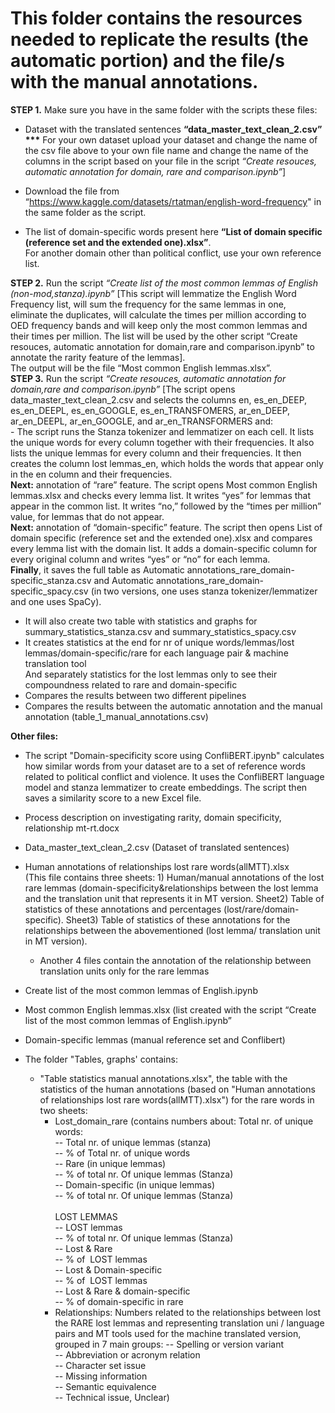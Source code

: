 <h1>This folder contains the resources needed to <strong>replicate the results</strong> (the automatic portion) and </i>the file/s with the manual annotations</i>.</h1>

<b>STEP 1.</b> Make sure you have in the same folder with the scripts these files:<br>
-	Dataset with the translated sentences <b>“data_master_text_clean_2.csv”</b><br>
  <b>***</b> For your own dataset upload your dataset and change the name of the csv file above to your own file name and change the name of the columns in the script based on your file in the script <i>“Create resouces, automatic annotation for domain, rare and comparison.ipynb”</i>]

- Download the file from “https://www.kaggle.com/datasets/rtatman/english-word-frequency" in the same folder as the script.<br>
- The list of domain-specific words present here <b>“List of domain specific (reference set and the extended one).xlsx”</b>. <br>For another domain other than political conflict, use your own reference list. 

<b>STEP 2.</b> Run the script <i>“Create list of the most common lemmas of English (non-mod,stanza).ipynb”</i> [This script will lemmatize the English Word Frequency list, will sum the frequency for the same lemmas in one, eliminate the duplicates, will calculate the times per million according to OED frequency bands and will keep only the most common lemmas and their times per million. The list will be used by the other script “Create resouces, automatic annotation for domain,rare and comparison.ipynb” to annotate the rarity feature of the lemmas].  
The output will be the file “Most common English lemmas.xlsx”.<br>
<b>STEP 3.</b> Run the script <i>“Create resouces, automatic annotation for domain,rare and comparison.ipynb”</i>
[The script opens data_master_text_clean_2.csv and selects the columns en, es_en_DEEP, es_en_DEEPL, es_en_GOOGLE, es_en_TRANSFOMERS, ar_en_DEEP, ar_en_DEEPL, ar_en_GOOGLE, and ar_en_TRANSFORMERS and:
<br>- The script runs the Stanza tokenizer and lemmatizer on each cell. It lists the unique words for every column together with their frequencies. It also lists the unique lemmas for every column and their frequencies. It then creates the column lost lemmas_en, which holds the words that appear only in the en column and their frequencies.<br>
<b>Next:</b> annotation of “rare” feature. The script opens Most common English lemmas.xlsx and checks every lemma list. It writes “yes” for lemmas that appear in the common list. It writes “no,” followed by the “times per million” value, for lemmas that do not appear.<br>
<b>Next:</b> annotation of “domain-specific” feature. The script then opens List of domain specific (reference set and the extended one).xlsx and compares every lemma list with the domain list. It adds a domain-specific column for every original column and writes “yes” or “no” for each lemma. <br><b>Finally</b>, it saves the full table as Automatic annotations_rare_domain-specific_stanza.csv and Automatic annotations_rare_domain-specific_spacy.csv (in two versions, one uses stanza tokenizer/lemmatizer and one uses SpaCy).<br>
- It will also create two table with statistics and graphs for summary_statistics_stanza.csv and summary_statistics_spacy.csv<br>
- It creates statistics at the end for nr of unique words/lemmas/lost lemmas/domain-specific/rare for each language pair & machine translation tool<br>
  And separately statistics for the lost lemmas only to see their compoundness related to rare and domain-specific<br>
- Compares the results between two different pipelines<br>
- Compares the results between the automatic annotation and the manual annotation (table_1_manual_annotations.csv)<br>

<b>Other files:</b><br>
- The script "Domain-specificity score using ConfliBERT.ipynb" calculates how similar words from your dataset are to a set of reference words related to political conflict and violence. It uses the ConfliBERT language model and stanza lemmatizer to create embeddings. The script then saves a similarity score to a new Excel file.
- Process description on investigating rarity, domain specificity, relationship mt-rt.docx<br>
- Data_master_text_clean_2.csv (Dataset of translated sentences)<br>
- Human annotations of relationships lost rare words(allMTT).xlsx<br>
(This file contains three sheets: 1) Human/manual annotations of the lost rare lemmas (domain-specificity&relationships between the lost lemma and the translation unit that represents it in MT version. Sheet2) Table of statistics of these annotations and percentages (lost/rare/domain-specific). Sheet3) Table of statistics of these annotations for the relationships between the abovementioned (lost lemma/ translation unit in MT version).
  - Another 4 files contain the annotation of the relationship between translation units only for the rare lemmas
- Create list of the most common lemmas of English.ipynb<br>
- Most common English lemmas.xlsx (list created with the script “Create list of the most common lemmas of English.ipynb”<br>
- Domain-specific lemmas (manual reference set and Conflibert)<br>

- The folder "Tables, graphs' contains:<br>
    - "Table statistics manual annotations.xlsx", the table with the statistics of the human annotations (based on "Human annotations of relationships lost rare words(allMTT).xlsx") for the rare words in two sheets:<br>
        - Lost_domain_rare (contains numbers about: Total nr. of unique words: <br>
                -- Total nr. of unique lemmas (stanza)<br>
                -- % of Total nr. of unique words<br>
                -- Rare (in unique lemmas)<br>
                -- % of total nr. Of unique lemmas (Stanza)<br>
                -- Domain-specific (in unique lemmas)<br>
                -- % of total nr. Of unique lemmas (Stanza)<br>
               <br> LOST LEMMAS</b><br>
                -- LOST lemmas<br>
                -- % of total nr. Of unique lemmas (Stanza)<br>
                -- Lost & Rare<br>
                -- % of  LOST lemmas<br>
                -- Lost & Domain-specific<br>
                -- % of  LOST lemmas<br>
                -- Lost & Rare & domain-specific<br>
                -- % of domain-specific in rare<br>
      - Relationships: Numbers related to the relationships between lost the RARE lost lemmas and representing translation uni / language pairs and MT tools used for the machine translated version, grouped in 7 main groups:
                  -- Spelling or version variant<br>
                  -- Abbreviation or acronym relation<br>
                  -- Character set issue<br>
                  -- Missing information<br>
                  -- Semantic equivalence<br>
                  -- Technical issue, Unclear)<br>



